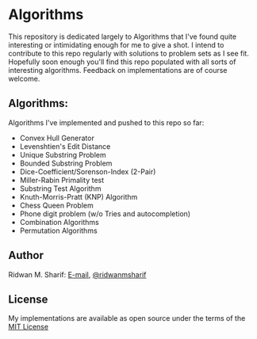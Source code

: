 # Algorithms

This repository is dedicated largely to Algorithms that I've found quite interesting or intimidating enough for me to give a shot.
I intend to contribute to this repo regularly with solutions to problem sets as I see fit. 
Hopefully soon enough you'll find this repo populated with all sorts of interesting algorithms.
Feedback on implementations are of course welcome.

## Algorithms:

Algorithms I've implemented and pushed to this repo so far:
+ Convex Hull Generator
+ Levenshtien's Edit Distance
+ Unique Substring Problem
+ Bounded Substring Problem
+ Dice-Coefficient/Sorenson-Index (2-Pair)
+ Miller-Rabin Primality test
+ Substring Test Algorithm
+ Knuth-Morris-Pratt (KNP) Algorithm 
+ Chess Queen Problem
+ Phone digit problem (w/o Tries and autocompletion)
+ Combination Algorithms
+ Permutation Algorithms

## Author

Ridwan M. Sharif: [E-mail](mailto:ridwanmsharif@hotmail.com), [@ridwanmsharif](https://www.github.com/ridwanmsharif)

## License

My implementations are available as open source under the terms of
the [MIT License](https://opensource.org/licenses/MIT)
